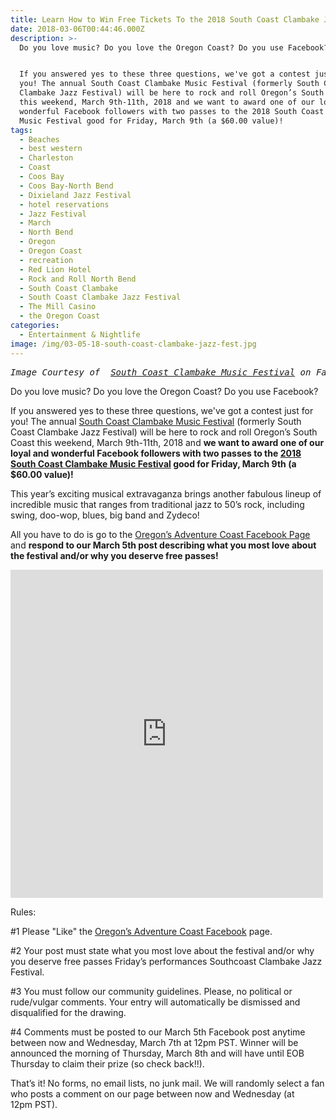 ```yaml
---
title: Learn How to Win Free Tickets To the 2018 South Coast Clambake Jazz Festival!
date: 2018-03-06T00:44:46.000Z
description: >-
  Do you love music? Do you love the Oregon Coast? Do you use Facebook?


  If you answered yes to these three questions, we've got a contest just for
  you! The annual South Coast Clambake Music Festival (formerly South Coast
  Clambake Jazz Festival) will be here to rock and roll Oregon’s South Coast
  this weekend, March 9th-11th, 2018 and we want to award one of our loyal and
  wonderful Facebook followers with two passes to the 2018 South Coast Clambake
  Music Festival good for Friday, March 9th (a $60.00 value)! 
tags:
  - Beaches
  - best western
  - Charleston
  - Coast
  - Coos Bay
  - Coos Bay-North Bend
  - Dixieland Jazz Festival
  - hotel reservations
  - Jazz Festival
  - March
  - North Bend
  - Oregon
  - Oregon Coast
  - recreation
  - Red Lion Hotel
  - Rock and Roll North Bend
  - South Coast Clambake
  - South Coast Clambake Jazz Festival
  - The Mill Casino
  - the Oregon Coast
categories:
  - Entertainment & Nightlife
image: /img/03-05-18-south-coast-clambake-jazz-fest.jpg
---
```

<pre><em>Image Courtesy of  <a href="https://www.facebook.com/clambakemusicfestival/photos/a.10155196148402566.1073741846.277800537565/10155196162772566/?type=3&amp;theater" target="_blank" rel="noopener noreferrer">South Coast Clambake Music Festival</a> on Facebook</em></pre>

Do you love music? Do you love the Oregon Coast? Do you use Facebook?



If you answered yes to these three questions, we've got a contest just for you! The annual <a href="http://oregonsadventurecoast.com/2018/02/get-out-your-dancing-shoes-the-clambake-festival-is-back/" target="_blank" rel="noopener noreferrer">South Coast Clambake Music Festival</a> (formerly South Coast Clambake Jazz Festival) will be here to rock and roll Oregon’s South Coast this weekend, March 9th-11th, 2018 and <strong>we want to award one of our loyal and wonderful Facebook followers with two passes to the <a href="https://clambakejazz.com" target="_blank" rel="noopener noreferrer">2018 South Coast Clambake Music Festival</a> good for Friday, March 9th (a $60.00 value)! </strong>



This year’s exciting musical extravaganza brings another fabulous lineup of incredible music that ranges from traditional jazz to 50’s rock, including swing, doo-wop, blues, big band and Zydeco!



All you have to do is go to the <a href="https://www.facebook.com/OregonsAdventureCoast/" target="_blank" rel="noopener noreferrer">Oregon’s Adventure Coast Facebook Page</a> and <strong>respond to our March 5th post describing what you most love about the festival and/or why you deserve free passes!</strong>



<iframe style="border: none; overflow: hidden;" src="https://www.facebook.com/plugins/post.php?href=https%3A%2F%2Fwww.facebook.com%2FOregonsAdventureCoast%2Fposts%2F10156222121251692%3A0&amp;width=500" width="500" height="525" frameborder="0" scrolling="no"></iframe>



Rules:



\#1 Please "Like" the <a href="https://www.facebook.com/OregonsAdventureCoast/" target="_blank" rel="noopener noreferrer">Oregon’s Adventure Coast Facebook</a> page.



\#2 Your post must state what you most love about the festival and/or why you deserve free passes Friday’s performances Southcoast Clambake Jazz Festival.



\#3 You must follow our community guidelines. Please, no political or rude/vulgar comments. Your entry will automatically be dismissed and disqualified for the drawing.



\#4 Comments must be posted to our March 5th Facebook post anytime between now and Wednesday, March 7th at 12pm PST. Winner will be announced the morning of Thursday, March 8th and will have until EOB Thursday to claim their prize (so check back!!).



That’s it! No forms, no email lists, no junk mail. We will randomly select a fan who posts a comment on our page between now and Wednesday (at 12pm PST).
